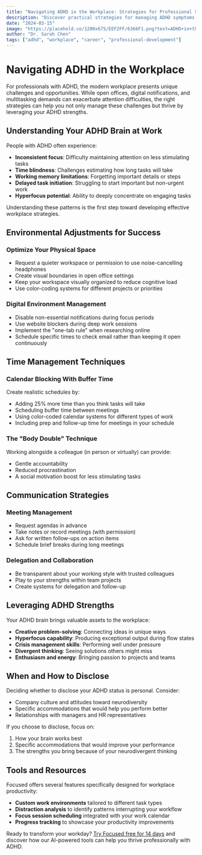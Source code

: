 ```yaml
---
title: "Navigating ADHD in the Workplace: Strategies for Professional Success"
description: "Discover practical strategies for managing ADHD symptoms in professional environments while leveraging your unique strengths"
date: "2024-03-15"
image: "https://placehold.co/1200x675/EEF2FF/6366F1.png?text=ADHD+in+the+Workplace"
author: "Dr. Sarah Chen"
tags: ["adhd", "workplace", "career", "professional-development"]
---
```


# Navigating ADHD in the Workplace

For professionals with ADHD, the modern workplace presents unique challenges and opportunities. While open offices, digital notifications, and multitasking demands can exacerbate attention difficulties, the right strategies can help you not only manage these challenges but thrive by leveraging your ADHD strengths.

## Understanding Your ADHD Brain at Work

People with ADHD often experience:

- **Inconsistent focus**: Difficulty maintaining attention on less stimulating tasks
- **Time blindness**: Challenges estimating how long tasks will take
- **Working memory limitations**: Forgetting important details or steps
- **Delayed task initiation**: Struggling to start important but non-urgent work
- **Hyperfocus potential**: Ability to deeply concentrate on engaging tasks

Understanding these patterns is the first step toward developing effective workplace strategies.

## Environmental Adjustments for Success

### Optimize Your Physical Space

- Request a quieter workspace or permission to use noise-cancelling headphones
- Create visual boundaries in open office settings
- Keep your workspace visually organized to reduce cognitive load
- Use color-coding systems for different projects or priorities

### Digital Environment Management

- Disable non-essential notifications during focus periods
- Use website blockers during deep work sessions
- Implement the "one-tab rule" when researching online
- Schedule specific times to check email rather than keeping it open continuously

## Time Management Techniques

### Calendar Blocking With Buffer Time

Create realistic schedules by:
- Adding 25% more time than you think tasks will take
- Scheduling buffer time between meetings
- Using color-coded calendar systems for different types of work
- Including prep and follow-up time for meetings in your schedule

### The "Body Double" Technique

Working alongside a colleague (in person or virtually) can provide:
- Gentle accountability
- Reduced procrastination 
- A social motivation boost for less stimulating tasks

## Communication Strategies

### Meeting Management

- Request agendas in advance
- Take notes or record meetings (with permission)
- Ask for written follow-ups on action items
- Schedule brief breaks during long meetings

### Delegation and Collaboration

- Be transparent about your working style with trusted colleagues
- Play to your strengths within team projects
- Create systems for delegation and follow-up

## Leveraging ADHD Strengths

Your ADHD brain brings valuable assets to the workplace:

- **Creative problem-solving**: Connecting ideas in unique ways
- **Hyperfocus capability**: Producing exceptional output during flow states
- **Crisis management skills**: Performing well under pressure
- **Divergent thinking**: Seeing solutions others might miss
- **Enthusiasm and energy**: Bringing passion to projects and teams

## When and How to Disclose

Deciding whether to disclose your ADHD status is personal. Consider:

- Company culture and attitudes toward neurodiversity
- Specific accommodations that would help you perform better
- Relationships with managers and HR representatives

If you choose to disclose, focus on:
1. How your brain works best
2. Specific accommodations that would improve your performance
3. The strengths you bring because of your neurodivergent thinking

## Tools and Resources

Focused offers several features specifically designed for workplace productivity:

- **Custom work environments** tailored to different task types
- **Distraction analysis** to identify patterns interrupting your workflow
- **Focus session scheduling** integrated with your work calendar
- **Progress tracking** to showcase your productivity improvements

Ready to transform your workday? [Try Focused free for 14 days](/signup) and discover how our AI-powered tools can help you thrive professionally with ADHD.